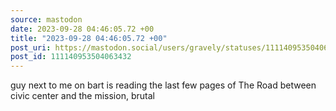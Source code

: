 ```yaml
---
source: mastodon
date: 2023-09-28 04:46:05.72 +00
title: "2023-09-28 04:46:05.72 +00"
post_uri: https://mastodon.social/users/gravely/statuses/111140953504063432
post_id: 111140953504063432
---
```

guy next to me on bart is reading the last few pages of The Road between civic center and the mission, brutal



